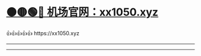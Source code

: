# [🟠🟡🟢🔵 机场官网：xx1050.xyz](https://xx1050.xyz)

<td>👍👍👍👍👍</td> https://xx1050.xyz


---------

--------

